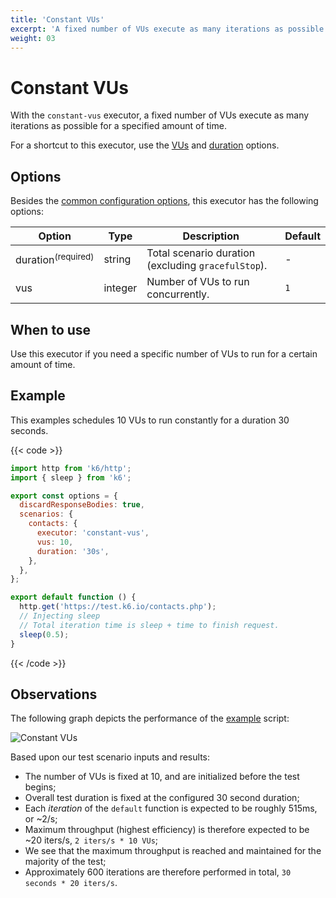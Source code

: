 ```yaml
---
title: 'Constant VUs'
excerpt: 'A fixed number of VUs execute as many iterations as possible for a specified amount of time.'
weight: 03
---
```


# Constant VUs

With the `constant-vus` executor, a fixed number of VUs execute as many iterations as possible for a specified amount of time.

For a shortcut to this executor, use the [VUs](https://grafana.com/docs/k6/<K6_VERSION>/using-k6/k6-options/reference#vus) and [duration](https://grafana.com/docs/k6/<K6_VERSION>/using-k6/k6-options/reference#duration) options.

## Options

Besides the [common configuration options](https://grafana.com/docs/k6/<K6_VERSION>/using-k6/scenarios#options),
this executor has the following options:

| Option                        | Type    | Description                                         | Default |
| ----------------------------- | ------- | --------------------------------------------------- | ------- |
| duration<sup>(required)</sup> | string  | Total scenario duration (excluding `gracefulStop`). | -       |
| vus                           | integer | Number of VUs to run concurrently.                  | `1`     |

## When to use

Use this executor if you need a specific number of VUs to run for a certain amount of time.

## Example

This examples schedules 10 VUs to run constantly for a duration 30 seconds.

{{< code >}}

```javascript
import http from 'k6/http';
import { sleep } from 'k6';

export const options = {
  discardResponseBodies: true,
  scenarios: {
    contacts: {
      executor: 'constant-vus',
      vus: 10,
      duration: '30s',
    },
  },
};

export default function () {
  http.get('https://test.k6.io/contacts.php');
  // Injecting sleep
  // Total iteration time is sleep + time to finish request.
  sleep(0.5);
}
```

{{< /code >}}

## Observations

The following graph depicts the performance of the [example](#example) script:

![Constant VUs](/media/docs/k6-oss/constant-vus.png)

Based upon our test scenario inputs and results:

- The number of VUs is fixed at 10, and are initialized before the test begins;
- Overall test duration is fixed at the configured 30 second duration;
- Each _iteration_ of the `default` function is expected to be roughly 515ms, or ~2/s;
- Maximum throughput (highest efficiency) is therefore expected to be ~20 iters/s, `2 iters/s * 10 VUs`;
- We see that the maximum throughput is reached and maintained for the majority of the test;
- Approximately 600 iterations are therefore performed in total, `30 seconds * 20 iters/s`.
